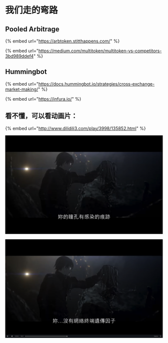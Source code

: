 # 我们走的弯路

## Pooled Arbitrage

{% embed url="https://arbtoken.stitthappens.com/" %}

{% embed url="https://medium.com/multitoken/multitoken-vs-competitors-3bd989ddef4" %}

## Hummingbot

{% embed url="https://docs.hummingbot.io/strategies/cross-exchange-market-making/" %}

{% embed url="https://infura.io/" %}

## 看不懂，可以看动画片：

{% embed url="http://www.dilidili3.com/play/3998/135852.html" %}

![](.gitbook/assets/ping-mu-kuai-zhao-20200330-xia-wu-9.39.59.png)

![](.gitbook/assets/ping-mu-kuai-zhao-20200330-xia-wu-9.40.19.png)

